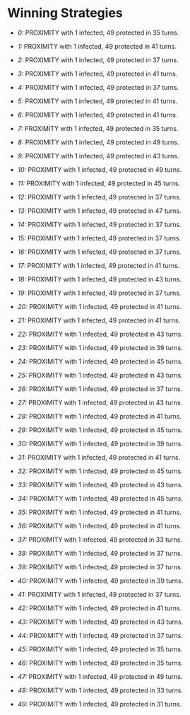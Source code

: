 # Winning Strategies

* _0:_ PROXIMITY with 1 infected, 49 protected in 35 turns.


* _1:_ PROXIMITY with 1 infected, 49 protected in 41 turns.


* _2:_ PROXIMITY with 1 infected, 49 protected in 37 turns.


* _3:_ PROXIMITY with 1 infected, 49 protected in 41 turns.


* _4:_ PROXIMITY with 1 infected, 49 protected in 37 turns.


* _5:_ PROXIMITY with 1 infected, 49 protected in 41 turns.


* _6:_ PROXIMITY with 1 infected, 49 protected in 41 turns.


* _7:_ PROXIMITY with 1 infected, 49 protected in 35 turns.


* _8:_ PROXIMITY with 1 infected, 49 protected in 49 turns.


* _9:_ PROXIMITY with 1 infected, 49 protected in 43 turns.


* _10:_ PROXIMITY with 1 infected, 49 protected in 49 turns.


* _11:_ PROXIMITY with 1 infected, 49 protected in 45 turns.


* _12:_ PROXIMITY with 1 infected, 49 protected in 37 turns.


* _13:_ PROXIMITY with 1 infected, 49 protected in 47 turns.


* _14:_ PROXIMITY with 1 infected, 49 protected in 37 turns.


* _15:_ PROXIMITY with 1 infected, 49 protected in 37 turns.


* _16:_ PROXIMITY with 1 infected, 49 protected in 37 turns.


* _17:_ PROXIMITY with 1 infected, 49 protected in 41 turns.


* _18:_ PROXIMITY with 1 infected, 49 protected in 43 turns.


* _19:_ PROXIMITY with 1 infected, 49 protected in 37 turns.


* _20:_ PROXIMITY with 1 infected, 49 protected in 41 turns.


* _21:_ PROXIMITY with 1 infected, 49 protected in 41 turns.


* _22:_ PROXIMITY with 1 infected, 49 protected in 43 turns.


* _23:_ PROXIMITY with 1 infected, 49 protected in 39 turns.


* _24:_ PROXIMITY with 1 infected, 49 protected in 45 turns.


* _25:_ PROXIMITY with 1 infected, 49 protected in 43 turns.


* _26:_ PROXIMITY with 1 infected, 49 protected in 37 turns.


* _27:_ PROXIMITY with 1 infected, 49 protected in 43 turns.


* _28:_ PROXIMITY with 1 infected, 49 protected in 41 turns.


* _29:_ PROXIMITY with 1 infected, 49 protected in 45 turns.


* _30:_ PROXIMITY with 1 infected, 49 protected in 39 turns.


* _31:_ PROXIMITY with 1 infected, 49 protected in 41 turns.


* _32:_ PROXIMITY with 1 infected, 49 protected in 45 turns.


* _33:_ PROXIMITY with 1 infected, 49 protected in 43 turns.


* _34:_ PROXIMITY with 1 infected, 49 protected in 45 turns.


* _35:_ PROXIMITY with 1 infected, 49 protected in 41 turns.


* _36:_ PROXIMITY with 1 infected, 49 protected in 41 turns.


* _37:_ PROXIMITY with 1 infected, 49 protected in 33 turns.


* _38:_ PROXIMITY with 1 infected, 49 protected in 37 turns.


* _39:_ PROXIMITY with 1 infected, 49 protected in 37 turns.


* _40:_ PROXIMITY with 1 infected, 49 protected in 39 turns.


* _41:_ PROXIMITY with 1 infected, 49 protected in 37 turns.


* _42:_ PROXIMITY with 1 infected, 49 protected in 41 turns.


* _43:_ PROXIMITY with 1 infected, 49 protected in 43 turns.


* _44:_ PROXIMITY with 1 infected, 49 protected in 37 turns.


* _45:_ PROXIMITY with 1 infected, 49 protected in 35 turns.


* _46:_ PROXIMITY with 1 infected, 49 protected in 35 turns.


* _47:_ PROXIMITY with 1 infected, 49 protected in 49 turns.


* _48:_ PROXIMITY with 1 infected, 49 protected in 33 turns.


* _49:_ PROXIMITY with 1 infected, 49 protected in 31 turns.


